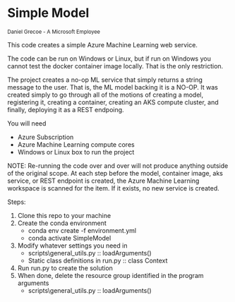 # Simple Model
<sup> Daniel Grecoe - A Microsoft Employee</sup>

This code creates a simple Azure Machine Learning web service. 

The code can be run on Windows or Linux, but if run on Windows you cannot test the docker container image locally. That is the only restriction.

The project creates a no-op ML service that simply returns a string message to the user. That is, the ML model backing it is a NO-OP. It was created simply to go through all of the motions of creating a model, registering it, creating a container, creating an AKS compute cluster, and finally, deploying it as a REST endpoing. 

You will need
- Azure Subscription 
- Azure Machine Learning compute cores
- Windows or Linux box to run the project

NOTE: Re-running the code over and over will not produce anything outside of the original scope. At each step before the model, container image, aks service, or REST endpoint is created, the Azure Machine Learning workspace is scanned for the item. If it exists, no new service is created. 

Steps:
1. Clone this repo to your machine
2. Create the conda environment
    - conda env create -f environment.yml
    - conda activate SimpleModel
3. Modify whatever settings you need in
    - scripts\general_utils.py :: loadArguments()
    - Static class definitions in run.py :: class Context
4. Run run.py to create the solution
5. When done, delete the resource group identified in the program arguments
    - scripts\general_utils.py :: loadArguments()

